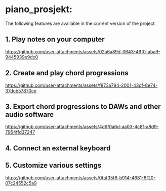 # piano_prosjekt:
The following features are available in the current version of the project.

## 1. Play notes on your computer

https://github.com/user-attachments/assets/02a6a89d-0643-49f0-aba9-9445939e9dc0

## 2. Create and play chord progressions

https://github.com/user-attachments/assets/f873a794-2001-43df-8e74-37dcb57870ce

## 3. Export chord progressions to DAWs and other audio software

https://github.com/user-attachments/assets/4d6f0a6d-aa03-4c8f-a8d9-7954ffd37247

## 4. Connect an external keyboard



## 5. Customize various settings

https://github.com/user-attachments/assets/0faf35f6-b914-4681-8f20-07c24552c5a9
